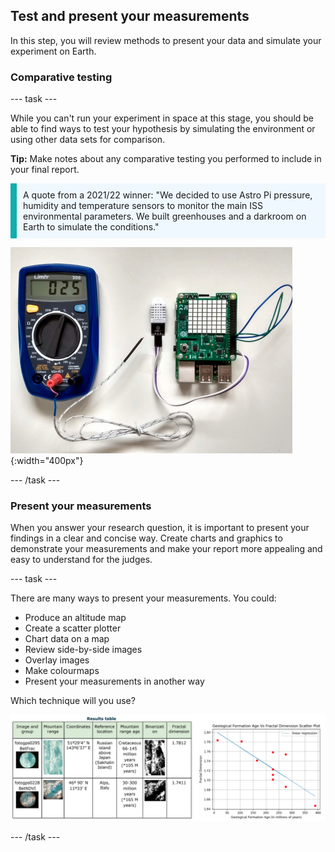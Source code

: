 ## Test and present your measurements

In this step, you will review methods to present your data and simulate your experiment on Earth. 

### Comparative testing

--- task ---

While you can't run your experiment in space at this stage, you should be able to find ways to test your hypothesis by simulating the environment or using other data sets for comparison. 

**Tip:** Make notes about any comparative testing you performed to include in your final report. 

<p style="border-left: solid; border-width:10px; border-color: #0faeb0; background-color: aliceblue; padding: 10px;">
A quote from a 2021/22 winner: "We decided to use Astro Pi pressure, humidity and temperature sensors to monitor the main ISS environmental parameters. We built greenhouses and a darkroom on Earth to simulate the conditions."
</p>

![DHT22 calibration setup on the Raspberry Pi 3B.](images/stress-test.png){:width="400px"}

--- /task ---

### Present your measurements

When you answer your research question, it is important to present your findings in a clear and concise way. Create charts and graphics to demonstrate your measurements and make your report more appealing and easy to understand for the judges. 

--- task ---

There are many ways to present your measurements. You could: 
+ Produce an altitude map
+ Create a scatter plotter
+ Chart data on a map
+ Review side-by-side images 
+ Overlay images
+ Make colourmaps
+ Present your measurements in another way  

Which technique will you use? 

![Side-by-side images of a results table and a scatter plot chart.](images/table-scatter.png)

--- /task ---
